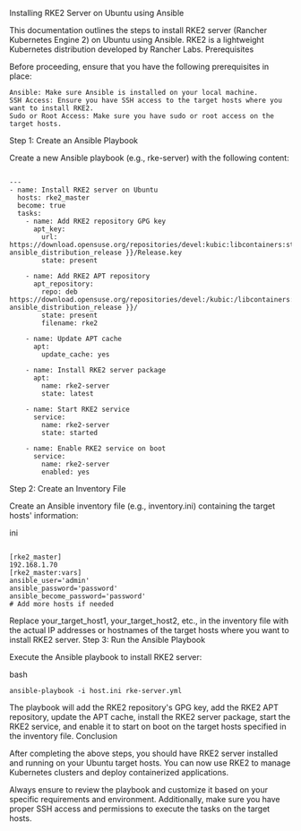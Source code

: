 Installing RKE2 Server on Ubuntu using Ansible

This documentation outlines the steps to install RKE2 server (Rancher Kubernetes Engine 2) on Ubuntu using Ansible. RKE2 is a lightweight Kubernetes distribution developed by Rancher Labs.
Prerequisites

Before proceeding, ensure that you have the following prerequisites in place:

    Ansible: Make sure Ansible is installed on your local machine.
    SSH Access: Ensure you have SSH access to the target hosts where you want to install RKE2.
    Sudo or Root Access: Make sure you have sudo or root access on the target hosts.

Step 1: Create an Ansible Playbook

Create a new Ansible playbook (e.g., rke-server) with the following content:

```

---
- name: Install RKE2 server on Ubuntu
  hosts: rke2_master
  become: true
  tasks:
    - name: Add RKE2 repository GPG key
      apt_key:
        url: https://download.opensuse.org/repositories/devel:kubic:libcontainers:stable/xUbuntu_{{ ansible_distribution_release }}/Release.key
        state: present

    - name: Add RKE2 APT repository
      apt_repository:
        repo: deb https://download.opensuse.org/repositories/devel:/kubic:/libcontainers:/stable/xUbuntu_{{ ansible_distribution_release }}/
        state: present
        filename: rke2

    - name: Update APT cache
      apt:
        update_cache: yes

    - name: Install RKE2 server package
      apt:
        name: rke2-server
        state: latest

    - name: Start RKE2 service
      service:
        name: rke2-server
        state: started

    - name: Enable RKE2 service on boot
      service:
        name: rke2-server
        enabled: yes
```

Step 2: Create an Inventory File

Create an Ansible inventory file (e.g., inventory.ini) containing the target hosts' information:

ini

```

[rke2_master]
192.168.1.70
[rke2_master:vars]
ansible_user='admin'
ansible_password='password'
ansible_become_password='password'
# Add more hosts if needed
```

Replace your_target_host1, your_target_host2, etc., in the inventory file with the actual IP addresses or hostnames of the target hosts where you want to install RKE2 server.
Step 3: Run the Ansible Playbook

Execute the Ansible playbook to install RKE2 server:

bash

```
ansible-playbook -i host.ini rke-server.yml
```

The playbook will add the RKE2 repository's GPG key, add the RKE2 APT repository, update the APT cache, install the RKE2 server package, start the RKE2 service, and enable it to start on boot on the target hosts specified in the inventory file.
Conclusion

After completing the above steps, you should have RKE2 server installed and running on your Ubuntu target hosts. You can now use RKE2 to manage Kubernetes clusters and deploy containerized applications.

Always ensure to review the playbook and customize it based on your specific requirements and environment. Additionally, make sure you have proper SSH access and permissions to execute the tasks on the target hosts.
